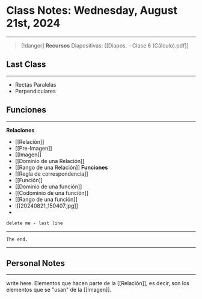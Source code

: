 # Class Notes: Wednesday, August 21st, 2024 
***
> [!danger]  **Recursos**
> Diapositivas: [[Diapos. - Clase 6 (Cálculo).pdf]]
## Last Class
***
- Rectas Paralelas 
- Perpendiculares
## Funciones
***
**Relaciones**
- [[Relación]]
- [[Pre-Imagen]]
- [[Imagen]]
- [[Dominio de una Relación]]
- [[Rango de una Relación]]
**Funciones**
- [[Regla de correspondencia]]
- [[Función]]
- [[Dominio de una función]]
- [[Codominio de una función]]
- [[Rango de una función]]
- ![[20240821_150407.jpg]]
- 

`delete me - last line`




***
`The end.`
***




## Personal Notes
***
write here.
Elementos que hacen parte de la [[Relación]], es decir, son los elementos que se "usan" de la  [[Imagen]].